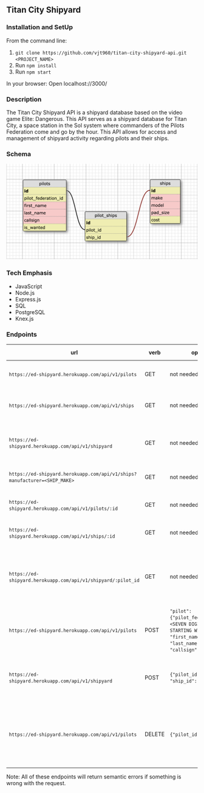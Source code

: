 ## Titan City Shipyard

### Installation and SetUp
From the command line:
1. `git clone https://github.com/vjt960/titan-city-shipyard-api.git <PROJECT_NAME>`
1. Run `npm install`
1. Run `npm start`

In your browser:
Open localhost://3000/

### Description 
The Titan City Shipyard API is a shipyard database based on the video game Elite: Dangerous. This API serves as a shipyard database for Titan City, a space station in the Sol system where commanders of the Pilots Federation come and go by the hour. This API allows for access and management of shipyard activity regarding pilots and their ships. 

### Schema 
![Schema](assets/shipyard-schema.png)

### Tech Emphasis 
- JavaScript 
- Node.js 
- Express.js 
- SQL 
- PostgreSQL 
- Knex.js 


### Endpoints

| url | verb | options | expected response |
| ----|------|---------|---------------- |
| `https://ed-shipyard.herokuapp.com/api/v1/pilots` | GET | not needed | Array of all pilots in database |
| `https://ed-shipyard.herokuapp.com/api/v1/ships` | GET | not needed | Array of all accepted ship models |
| `https://ed-shipyard.herokuapp.com/api/v1/shipyard` | GET | not needed | Array of all pilots and ships they own in the shipyard |
| `https://ed-shipyard.herokuapp.com/api/v1/ships?manufacturer=<SHIP_MAKE>` | GET | not needed | Array of ships filtered by make |
| `https://ed-shipyard.herokuapp.com/api/v1/pilots/:id` | GET | not needed | Object of the specified pilot |
| `https://ed-shipyard.herokuapp.com/api/v1/ships/:id` | GET | not needed | Object of the specified ship |
| `https://ed-shipyard.herokuapp.com/api/v1/shipyard/:pilot_id` | GET | not needed | Selected pilot containing an array of their ships stored in the shipyard |
| `https://ed-shipyard.herokuapp.com/api/v1/pilots` | POST | `"pilot": {"pilot_federation_id": <SEVEN DIGIT NUMBER NOT STARTING WITH 0>, "first_name": <STRING>, "last_name": <STRING>, "callsign": <STRING>}` | Add a new pilot to the shipyard database: `` |
| `https://ed-shipyard.herokuapp.com/api/v1/shipyard` | POST | `{"pilot_id": <NUMBER>, "ship_id": <NUMBER>}` | Add new ship to shipyard; assigned to specified pilot |
| `https://ed-shipyard.herokuapp.com/api/v1/pilots` | DELETE | `{"pilot_id": <NUMBER>}` | Delete selected pilot and all records of their ships stored in the shipyard database |

Note: All of these endpoints will return semantic errors if something is wrong with the request.
